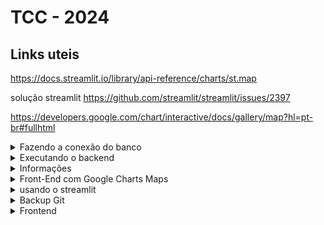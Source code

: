 # TCC - 2024

## Links uteis
https://docs.streamlit.io/library/api-reference/charts/st.map

solução streamlit
https://github.com/streamlit/streamlit/issues/2397

https://developers.google.com/chart/interactive/docs/gallery/map?hl=pt-br#fullhtml

<details>
<summary> Fazendo a conexão do banco </summary>
  
Dentro do diretorio do Back-end
```
psql -h 127.0.0.1 -U postgres
```
Abrir o Pager Off
```
\pset pager off
```
Para criar o database 
```
\i createDatabaseVDados.sql
```
Senha Database
```
p0stdb@!
```
Após isso será criado o SQL
</details>

<details>
<summary> Executando o backend</summary>
  
Trocar o IP do Host no srvApp.env para
```
127.0.0.1
```
Para Executar o arquivo do bach
```
./srvApp
```
</details>
  
<details>
<summary> Informações</summary>

#Lista as Tabelas
```
\dt
```

# srvApp
Servidor de login, usuários, grupos e direitos

# Lista de comando úteis no Git
https://gist.github.com/leocomelli/2545add34e4fec21ec16

# sincronizar o repositório LOCAL com o ONLINE. Fazer isso toda vez que for terminar um dia de trabalho.
```
git add .
```
```
git commit -m "first commit"
```
```
git push -u origin main 
``` 

# sincronizar o repositório ONLINE com o LOCAL. Fazer isso toda vez que for iniciar o trabalho.
```git pull```  aqui eu faço um pull do main. se existir branchs, vai dar pau.<br />
```git pull origin nomeDoBranch```  - aqui eu faço um de um branch que eu estou<br />

# criar branchs

```git checkout -b jwtRotina```    -> cria um branch Local chamado de jwtRotina <br />
```git push origin jwtRotina```    -> cria um branch no Github chamado de jwRotina  <br />


# fazer merge do brach

Considerando que eu estou no branch jwtRotina

```git checkout main```
```git merge jwtRotina```
```git push -u origin main```

# Saber o branch ativo
```
git branch
```

# Apagando um branch
```
git branch -d nomeBranch
```

# Apagando uma branch(Ramificação) remota
```
git push origin
```
--delete nomeBrach

# Usuarios
```
git config user.name
```
-> Mostra o usuário configurado
```
git config user.email
```
-> Mostra o e-mail configurado
```
git config --global user.email "email"
``` 
-> seta o usuario


# Teste com pytest
Para rodar o arquivo Executável no Windows:



1) Descompacte o ZIP em um diretório qualquer.

2) Abra o PGADMIN e carreque o arquivo createDatabaseVDados.sql

3) O arquivo cria um usuário e um  database chamados de vdados

4) As tabelas devem ser criadas dentro deste database

5) Abra o arquivo srvApp.env e altere o endereço IP do postgres. O srvApp.exe usará este arquivo para saber onde o postgres está.

6) Rode o arquivo srvApp.exe e torça os dedos que tudo dará certo.

7) Abra o VSCode e rode os testes de API que está no  arquivo testOcorrencia.rest. 

8) Se você conseguiir chegar até aqui a gente avança para a próxima fase.


## Dentro do diretório tests

Sem usar arquivo requeriments: Dentro do diretório tests fazer:
1. python3.9 -m venv venv <br/>
2. source venv/bin/activate <br/>
3. Instalar: pip3.9 install requests pytest psycopg2 <br/>
4. Fazer o arquivo de teste <br/>
5. Testar com pytest testNomeModulo.py -s <br/>

Usando arquivo requeriments: Dentro do diretório tests fazer:
1. python3.9 -m venv venvNomeAPP <br/>
2. source venvNomeAPP/bin/activate 
3. copiar para dentro do diretório o arquivo requirements.txt <br/>
4. pip3.9 install -r requirements.txt <br/>
5. Copiar um arquivo de teste.py e adaptá-lo para a necessidade <br/>
6. Testar com pytest testNomeModulo.py -s <br/>

</details>
<details>
<summary> Front-End com Google Charts Maps </summary>

### 1- Instalar python

```
```

</details>

<details>
<summary> usando o streamlit</summary>
  
### 1- Instalar python

```
sudo apt install python3-venv 
```
```
apt install virtualenv
```
```
python3 -m venv .venv
```
```
source .venv/bin/activate
```

### 2- Instalar o Streamlit intel
```
pip install streamlit

```
1. Streamlit para arquiteturas AMD 
```
pip install streamlit==0.84
```

2. Se der o erro 
> "TypeError: Descriptors cannot be created directly.
>If this call came from a _pb2.py file, your generated code is out of date and must be regenerated with protoc >= 3.19.0.
>If you cannot immediately regenerate your protos, some other possible workarounds are:
> 1. Downgrade the protobuf package to 3.20.x or lower.
> 2. Set PROTOCOL_BUFFERS_PYTHON_IMPLEMENTATION=python (but this will use pure-Python parsing and will be much slower)."
```
pip install protobuf==3.20
```

1. Para testar se está funcionando
```
streamlit hello
```
2. Para desativar o ambiente virtual venv
```
deactivate
```
### 3- Para começar o arquivo do streamlit basta começar com
```
import streamlit as st
```
### 4- Para executar os arquivos
```
streamlit run mapa_app.py
```

Caso precise da biblioteca pandas a versão ideal para streamlit 0.84
```
pip install pandas==1.2.4
```
Caso precise da biblioteca numpy a versão ideal para streamlit 0.84
```
pip install numpy==1.22
```

### 5- Instalar o folium
```
pip install streamlit-folium==0.1.0 folium==0.11.0
```

### 6- Instalar o psycopg2
```
pip install psycopg2
```

</details>

<details>
<summary>Backup Git</summary>
  
### Conectando primeira vez 
```
git config --global user.email "email@email"
```
### Padrão
```
git init
```
```
git add .
```
```
git commit -m "commit"
```
```
git remote add origin "link.git"
```
```
git branch -M main
```
```
git branch -M main
```

### Caso de conflito no push
```
git config pull.rebase false
```
</details>


<details>
<summary>Frontend</summary>
  
### Executando 
```
DEBUG=frontnode:* npm start
```
### 
</details>
